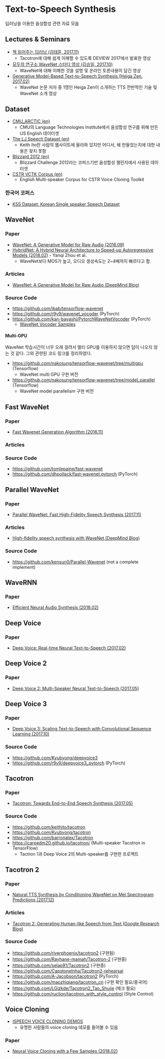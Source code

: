 # Text-to-Speech Synthesis
딥러닝을 이용한 음성합성 관련 자료 모음

## Lectures & Seminars
* [책 읽어주는 딥러닝 (김태훈, 2017.11)](http://tv.naver.com/v/2292650)
  * Tacotron에 대해 쉽게 이해할 수 있도록 DEVIEW 2017에서 발표한 영상
* [모두의 연구소 WaveNet 스터디 영상 (김승일, 2017.10)](https://youtu.be/GyQnex_DK2k)
  * WaveNet에 대해 이해한 것을 설명 및 온라인 토론내용이 담긴 영상
* [Generative Model-Based Text-to-Speech Synthesis (Heiga Zen, 2017.02)](https://youtu.be/nsrSrYtKkT8)
  * WaveNet 논문 저자 중 1명인 Heiga Zen이 소개하는 TTS 전반적인 기술 및 WaveNet 소개 영상
  
## Dataset
* [CMU_ARCTIC (en)](http://festvox.org/cmu_arctic/)
  * CMU의 Language Technologies Institute에서 음성합성 연구를 위해 만든 US English 데이터셋
* [The LJ Speech Dataset (en)](https://keithito.com/LJ-Speech-Dataset/)
  * Keith Ito란 사람의 웹사이트에 올라와 있지만 어디서, 왜 만들었는지에 대한 내용은 찾지 못함
* [Blizzard 2012 (en)](http://www.cstr.ed.ac.uk/projects/blizzard/2012/phase_one/)
  * Blizzard Challenge 2012라는 코퍼스기반 음성합성 챌린지에서 사용된 데이터셋
* [CSTR VCTK Corpus (en)](http://homepages.inf.ed.ac.uk/jyamagis/page3/page58/page58.html)
  * English Multi-speaker Corpus for CSTR Voice Cloning Toolkit
### 한국어 코퍼스
* [KSS Dataset: Korean Single speaker Speech Dataset](https://www.kaggle.com/bryanpark/korean-single-speaker-speech-dataset)
  
## WaveNet
### Paper
* [WaveNet: A Generative Model for Raw Audio (2016.09)](https://arxiv.org/abs/1609.03499)
* [HybridNet: A Hybrid Neural Architecture to Speed-up Autoregressive Models (2018.02)](https://openreview.net/forum?id=rJoXrxZAZ) - Yanqi Zhou et al.
  * WaveNet보다 MOS가 높고, 오디오 생성속도는 2~4배까지 빠르다고 함.
  
### Articles
* [WaveNet: A Generative Model for Raw Audio (DeepMind Blog)](https://deepmind.com/blog/wavenet-generative-model-raw-audio/)

### Source Code
* https://github.com/ibab/tensorflow-wavenet
* https://github.com/r9y9/wavenet_vocoder (PyTorch)
* https://github.com/kan-bayashi/PytorchWaveNetVocoder (PyTorch)
  * [WaveNet Vocoder Samples](https://kan-bayashi.github.io/WaveNetVocoderSamples/)

#### Multi-GPU
WaveNet 학습시간이 너무 오래 걸려서 멀티 GPU를 이용하지 않으면 답이 나오지 않는 것 같다. 그와 관련된 코드 링크를 정리하였다.
* https://github.com/nakosung/tensorflow-wavenet/tree/multigpu (Tensorflow)
  * WaveNet multi GPU 구현 버전
* https://github.com/nakosung/tensorflow-wavenet/tree/model_parallel (Tensorflow)
  * WaveNet model parallelism 구현 버전

## Fast WaveNet
### Paper
* [Fast Wavenet Generation Algorithm (2016.11)](https://arxiv.org/abs/1611.09482)

### Articles

### Source Code
* https://github.com/tomlepaine/fast-wavenet
* https://github.com/dhpollack/fast-wavenet.pytorch (PyTorch)

## Parallel WaveNet
### Paper
* [Parallel WaveNet: Fast High-Fidelity Speech Synthesis (2017.11)](https://arxiv.org/abs/1711.10433)

### Articles
* [High-fidelity speech synthesis with WaveNet (DeepMind Blog)](https://deepmind.com/blog/high-fidelity-speech-synthesis-wavenet/) 
### Source Code
* https://github.com/kensun0/Parallel-Wavenet (not a complete implement)

## WaveRNN
### Paper
* [Efficient Neural Audio Synthesis (2018.02)](https://arxiv.org/abs/1802.08435)

## Deep Voice
### Paper
* [Deep Voice: Real-time Neural Text-to-Speech (2017.02)](https://arxiv.org/abs/1702.07825)

## Deep Voice 2
### Paper
* [Deep Voice 2: Multi-Speaker Neural Text-to-Speech (2017.05)](https://arxiv.org/abs/1705.08947)

## Deep Voice 3
### Paper
* [Deep Voice 3: Scaling Text-to-Speech with Convolutional Sequence Learning (2017.10)](https://arxiv.org/abs/1710.07654)

### Source Code
* https://github.com/Kyubyong/deepvoice3
* https://github.com/r9y9/deepvoice3_pytorch (PyTorch)

## Tacotron
### Paper
* [Tacotron: Towards End-to-End Speech Synthesis (2017.05)](https://arxiv.org/abs/1703.10135)

### Source Code
* https://github.com/keithito/tacotron
* https://github.com/Kyubyong/tacotron
* https://github.com/barronalex/Tacotron
* https://carpedm20.github.io/tacotron/ (Multi-speaker Tacotron in TensorFlow)
  * Tactron 1과 Deep Voice 2의 Multi-speaker를 구현한 프로젝트

## Tacotron 2
### Paper
* [Natural TTS Synthesis by Conditioning WaveNet on Mel Spectrogram Predictions (2017.12)](https://arxiv.org/abs/1712.05884)

### Articles
* [Tacotron 2: Generating Human-like Speech from Text (Google Research Blog)](https://research.googleblog.com/2017/12/tacotron-2-generating-human-like-speech.html)
### Source Code
* https://github.com/riverphoenix/tacotron2 (구현됨)
* https://github.com/Rayhane-mamah/Tacotron-2 (구현중)
* https://github.com/selap91/Tacotron2 (구현중)
* https://github.com/CapstoneInha/Tacotron2-rehearsal
* https://github.com/A-Jacobson/tacotron2 (PyTorch)
* https://github.com/maozhiqiang/tacotron_cn (구현 확인 필요/중국어)
* https://github.com/LGizkde/Tacotron2_Tao_Shujie (체크 필요)
* https://github.com/ruclion/tacotron_with_style_control (Style Control)

## Voice Cloning
* [ISPEECH VOICE CLONING DEMOS](https://www.ispeech.org/voice-cloning)
  * 유명한 사람들의 voice cloning 데모를 들어볼 수 있음
### Paper
* [Neural Voice Cloning with a Few Samples (2018.02)](https://arxiv.org/abs/1802.06006)


